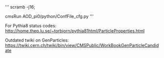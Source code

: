 '''
scramb -j16;

cmsRun AOD_pi0/python/ConfFile_cfg.py
'''

For Pythia8 status codes: http://home.thep.lu.se/~torbjorn/pythia81html/ParticleProperties.html

Outdated twiki on GenParticles: https://twiki.cern.ch/twiki/bin/view/CMSPublic/WorkBookGenParticleCandidate
